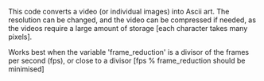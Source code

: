 This code converts a video (or individual images) into Ascii art. The resolution can be changed, and the video can be compressed if needed, as the videos require a large amount of storage [each character takes many pixels]. 

Works best when the variable 'frame_reduction' is a divisor of the frames per second (fps), or close to a divisor [fps % frame_reduction should be minimised]